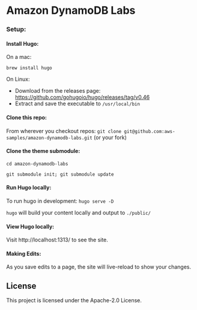 # Amazon DynamoDB Labs

### Setup:

#### Install Hugo:
On a mac:

`brew install hugo`

On Linux:
  - Download from the releases page: https://github.com/gohugoio/hugo/releases/tag/v0.46
  - Extract and save the executable to `/usr/local/bin`

#### Clone this repo:
From wherever you checkout repos:
`git clone git@github.com:aws-samples/amazon-dynamodb-labs.git` (or your fork)

#### Clone the theme submodule:
`cd amazon-dynamodb-labs`

`git submodule init; git submodule update`


#### Run Hugo locally:
To run hugo in development:
`hugo serve -D`

`hugo` will build your content locally and output to `./public/`


#### View Hugo locally:
Visit http://localhost:1313/ to see the site.

#### Making Edits:
As you save edits to a page, the site will live-reload to show your changes.

## License
This project is licensed under the Apache-2.0 License.
